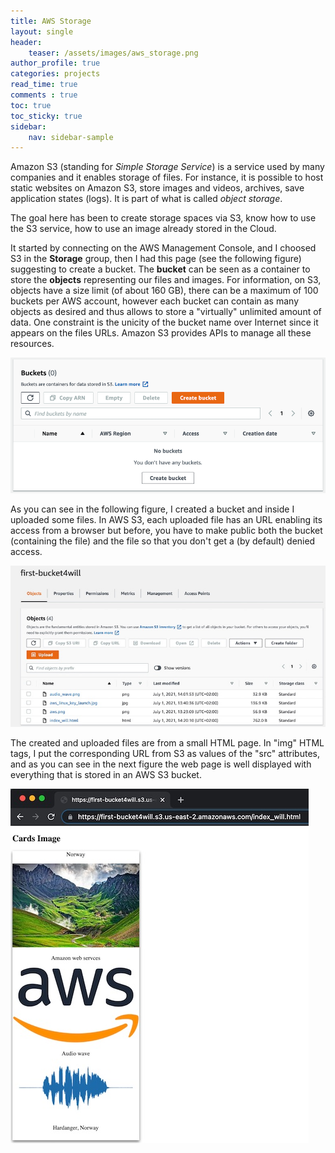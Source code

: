```yaml
---
title: AWS Storage 
layout: single
header:
    teaser: /assets/images/aws_storage.png
author_profile: true
categories: projects
read_time: true
comments : true
toc: true
toc_sticky: true
sidebar:
    nav: sidebar-sample
---
```


Amazon S3 (standing for *Simple Storage Service*) is a service used by many
companies and it enables storage of files. For instance, it is possible to host
static websites on Amazon S3, store images and videos, archives, save application
states (logs). It is part of what is called *object storage*.

The goal here has been to create storage spaces via S3, know how to use the S3
service, how to use an image already stored in the Cloud.

It started by connecting on the AWS Management Console, and I choosed S3 in the
**Storage** group, then I had this page (see the following figure) suggesting to
create a bucket. The **bucket** can be seen as a container to store the **objects**
representing our files and images. For information, on S3, objects have a size
limit (of about 160 GB), there can be a maximum of 100 buckets per AWS account,
however each bucket can contain as many objects as desired and thus allows to
store a "virtually" unlimited amount of data. One constraint is the unicity of the
bucket name over Internet since it appears on the files URLs. Amazon S3 provides
APIs to manage all these resources.

![Image](/assets/images/aws_storage_s3_bucket.png#center)

As you can see in the following figure, I created a bucket and inside I uploaded some files. In AWS S3, each uploaded file has an URL enabling its access from a browser but  before, you have to make public both the bucket (containing the file) and the file so that
you don't get a (by default) denied access.

![Image](/assets/images/aws_s3_bucket_files.jpg#center)

The created and uploaded files are from a small HTML page. In "img" HTML tags, I
put the corresponding URL from S3 as values of the "src" attributes, and as you
can see in the next figure the web page is well displayed with everything that is
stored in an AWS S3 bucket.

![Image](/assets/images/aws_s3_bucket_webpage.jpg#center)
